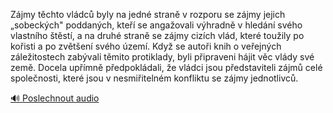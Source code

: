 
Zájmy těchto vládců byly na jedné straně v rozporu se zájmy jejich „sobeckých" poddaných, kteří se angažovali výhradně v hledání svého vlastního štěstí, a na druhé straně se zájmy cizích vlád, které toužily po kořisti a po zvětšení svého území. Když se autoři knih o veřejných záležitostech zabývali těmito protiklady, byli připraveni hájit věc vlády své země. Docela upřímně předpokládali, že vládci jsou představiteli zájmů celé společnosti, které jsou v nesmiřitelném konfliktu se zájmy jednotlivců.

[🔊 Poslechnout audio](/data/7-paragraphs/audio/chapter_139/para_009-Zjmy-tchto-vldc-byly-na-jedn-stran-v-rozporu.mp3)
